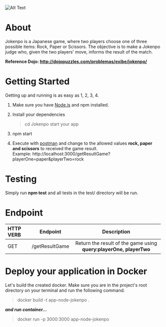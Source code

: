 
![Alt Text](https://media.giphy.com/media/JQAXhJMw2WbKWYjn8g/giphy.gif)

# **About**

Jokenpo is a Japanese game, where two players choose one of three possible items: Rock, Paper or Scissors. The objective is to make a Jokenpo judge who, given the two players' move, informs the result of the match.

**Reference Dojo: http://dojopuzzles.com/problemas/exibe/jokenpo/**
# **Getting Started**
Getting up and running is as easy as 1, 2, 3, 4. 

1. Make sure you have [Node.js](https://nodejs.org/en/download/) and npm installed.

2. Install your dependencies
  
    >cd Jokenpo
    start your app

3. npm start

4. Execute with [postman](https://www.postman.com/) and change to the allowed values **rock, paper and scissors** to received the game result.
<br>Example: http://localhost:3000/getResultGame?playerOne=paper&playerTwo=rock

# Testing
Simply run **npm test** and all tests in the test/ directory will be run.

# Endpoint

|   HTTP VERB   |  Endpoint  | Description    |
| :---         |     :---:      |  :---: |
| GET  | /getResultGame | Return the result of the game using **query:playerOne, playerTwo**|

# Deploy your application in Docker
Let's build the created docker. Make sure you are in the project's root directory on your terminal and run the following command.

>docker build -t app-node-jokenpo .

***and run container...***

>docker run -p 3000:3000 app-node-jokenpo

